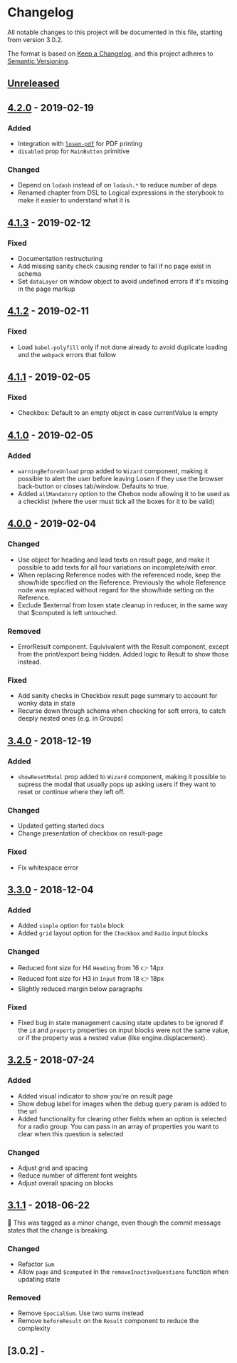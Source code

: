 # Changelog

All notable changes to this project will be documented in this file, starting from version 3.0.2.

The format is based on [Keep a Changelog](https://keepachangelog.com/en/1.0.0/),
and this project adheres to [Semantic Versioning](https://semver.org/spec/v2.0.0.html).

## [Unreleased]

## [4.2.0] - 2019-02-19

### Added
- Integration with [`losen-pdf`](https://github.com/DirektoratetForOkonomistyring/losen-pdf) for PDF printing
- `disabled` prop for `MainButton` primitive

### Changed
- Depend on `lodash` instead of on `lodash.*` to reduce number of deps
- Renamed chapter from DSL to Logical expressions in the storybook to make it easier to understand what it is

## [4.1.3] - 2019-02-12

### Fixed
- Documentation restructuring
- Add missing sanity check causing render to fail if no page exist in schema
- Set `dataLayer` on window object to avoid undefined errors if it's missing in the page markup

## [4.1.2] - 2019-02-11

### Fixed

- Load `babel-polyfill` only if not done already to avoid duplicate loading and the `webpack` errors that follow

## [4.1.1] - 2019-02-05

### Fixed

- Checkbox: Default to an empty object in case currentValue is empty

## [4.1.0] - 2019-02-05

### Added

- `warningBeforeUnload` prop added to `Wizard` component, making it possible to alert the user before leaving Losen if they use the browser back-button or closes tab/window. Defaults to true.
- Added `allMandatory` option to the Chebox node allowing it to be used as a checklist (where the user must tick all the boxes for it to be valid)

## [4.0.0] - 2019-02-04

### Changed

- Use object for heading and lead texts on result page, and make it possible to add texts for all four variations on incomplete/with error.
- When replacing Reference nodes with the referenced node, keep the show/hide specified on the Reference. Previously the whole Reference node was replaced without regard for the show/hide setting on the Reference.
- Exclude $external from losen state cleanup in reducer, in the same way that $computed is left untouched.

### Removed

- ErrorResult component. Equivivalent with the Result component, except from the print/export being hidden. Added logic to Result to show those instead.

### Fixed

- Add sanity checks in Checkbox result page summary to account for wonky data in state
- Recurse down through schema when checking for soft errors, to catch deeply nested ones (e.g. in Groups)

## [3.4.0] - 2018-12-19

### Added

- `showResetModal` prop added to `Wizard` component, making it possible to supress the modal that usually pops up asking users if they want to reset or continue where they left off.

### Changed

- Updated getting started docs
- Change presentation of checkbox on result-page

### Fixed

- Fix whitespace error

## [3.3.0] - 2018-12-04

### Added

- Added `simple` option for `Table` block
- Added `grid` layout option for the `Checkbox` and `Radio` input blocks

### Changed

- Reduced font size for H4 `Heading` from 16 👉 14px
- Reduced font size for H3 in `Input` from 18 👉 18px
- Slightly reduced margin below paragraphs

### Fixed

- Fixed bug in state management causing state updates to be ignored if the `id` and `property` properties on input blocks were not the same value, or if the property was a nested value (like engine.displacement).

## [3.2.5] - 2018-07-24

### Added

- Added visual indicator to show you're on result page
- Show debug label for images when the debug query param is added to the url
- Added functionality for clearing other fields when an option is selected for a radio group. You can pass in an array of properties you want to clear when this question is selected

### Changed

- Adjust grid and spacing
- Reduce number of different font weights
- Adjust overall spacing on blocks

## [3.1.1] - 2018-06-22

🚨 This was tagged as a minor change, even though the commit message states that the change is breaking.

### Changed

- Refactor `Sum`
- Allow `page` and `$computed` in the `removeInactiveQuestions` function when updating state

### Removed

- Remove `SpecialSum`. Use two sums instead
- Remove `beforeResult` on the `Result` component to reduce the complexity

## [3.0.2] -

[unreleased]: https://github.com/DirektoratetForByggkvalitet/losen/compare/v4.2.0...HEAD
[4.2.0]: https://github.com/DirektoratetForByggkvalitet/losen/compare/v4.1.3...v4.2.0
[4.1.3]: https://github.com/DirektoratetForByggkvalitet/losen/compare/v4.1.2...v4.1.3
[4.1.2]: https://github.com/DirektoratetForByggkvalitet/losen/compare/v4.1.1...v4.1.2
[4.1.1]: https://github.com/DirektoratetForByggkvalitet/losen/compare/v4.1.0...v4.1.1
[4.1.0]: https://github.com/DirektoratetForByggkvalitet/losen/compare/v4.0.0...v4.1.0
[4.0.0]: https://github.com/DirektoratetForByggkvalitet/losen/compare/v3.4.0...v4.0.0
[3.4.0]: https://github.com/DirektoratetForByggkvalitet/losen/compare/v3.3.0...v3.4.0
[3.3.0]: https://github.com/DirektoratetForByggkvalitet/losen/compare/v3.2.5...v3.3.0
[3.2.5]: https://github.com/DirektoratetForByggkvalitet/losen/compare/v3.1.1...v3.2.5
[3.1.1]: https://github.com/DirektoratetForByggkvalitet/losen/compare/v3.0.2...v3.1.1
